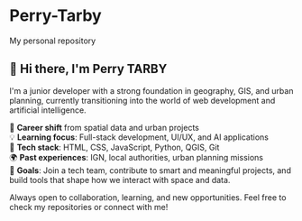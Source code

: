 # Perry-Tarby
My personal repository
## 👋 Hi there, I'm Perry TARBY

I'm a junior developer with a strong foundation in geography, GIS, and urban planning, currently transitioning into the world of web development and artificial intelligence.

🔁 **Career shift** from spatial data and urban projects  
💡 **Learning focus**: Full-stack development, UI/UX, and AI applications  
🔧 **Tech stack**: HTML, CSS, JavaScript, Python, QGIS, Git  
🌍 **Past experiences**: IGN, local authorities, urban planning missions  
🎯 **Goals**: Join a tech team, contribute to smart and meaningful projects, and build tools that shape how we interact with space and data.

Always open to collaboration, learning, and new opportunities. Feel free to check my repositories or connect with me!
